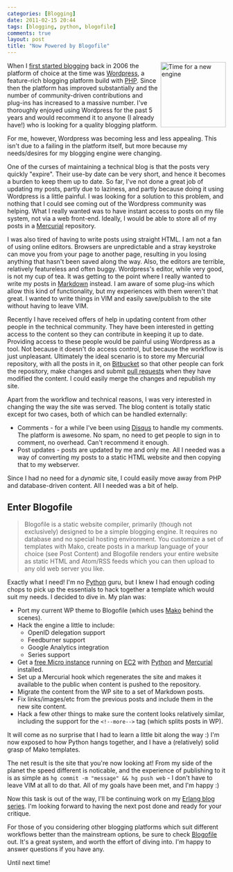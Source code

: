 ```yaml
---
categories: [Blogging]
date: 2011-02-15 20:44
tags: [blogging, python, blogofile]
comments: true
layout: post
title: "Now Powered by Blogofile"
---
```

<a href="/uploads/2011/02/V8SFIEngine2001.jpg" title="Time for a new engine" rel="lightbox"><img src="/uploads/2011/02/V8SFIEngine2001.jpg" width="150" style="float:right;margin-left:5px;margin-bottom:5px;" alt="Time for a new engine"/></a>When I [first started blogging][FirstPost] back in 2006 the platform of choice at the time was [Wordpress][Wordpress], a feature-rich blogging platform build with [PHP][php]. Since then the platform has improved substantially and the number of community-driven contributions and plug-ins has increased to a massive number. I've thoroughly enjoyed using Wordpress for the past 5 years and would recommend it to anyone (I already have!) who is looking for a quality blogging platform.

For me, however, Wordpress was becoming less and less appealing. This isn't due to a failing in the platform itself, but more because my needs/desires for my blogging engine were changing.

<!--more-->

One of the curses of maintaining a technical blog is that the posts very quickly "expire". Their use-by date can be very short, and hence it becomes a burden to keep them up to date. So far, I've not done a great job of updating my posts, partly due to laziness, and partly because doing it using Wordpress is a little painful. I was looking for a solution to this problem, and nothing that I could see coming out of the Wordpress community was helping. What I really wanted was to have instant access to posts on my file system, not via a web front-end. Ideally, I would be able to store all of my posts in a [Mercurial][hg] repository.

I was also tired of having to write posts using straight HTML. I am not a fan of using online editors. Browsers are unpredictable and a stray keystroke can move you from your page to another page, resulting in you losing anything that hasn't been saved along the way. Also, the editors are terrible, relatively featureless and often buggy. Wordpress's editor, while very good, is not my cup of tea. It was getting to the point where I really wanted to write my posts in [Markdown][Markdown] instead. I am aware of some plug-ins which allow this kind of functionality, but my experiences with them weren't that great. I wanted to write things in VIM and easily save/publish to the site without having to leave VIM.

Recently I have received offers of help in updating content from other people in the technical community. They have been interested in getting access to the content so they can contribute in keeping it up to date. Providing access to these people would be painful using Wordpress as a tool. Not because it doesn't do access control, but because the workflow is just unpleasant. Ultimately the ideal scenario is to store my Mercurial repository, with all the posts in it, on [Bitbucket][bitbucket] so that other people can fork the repository, make changes and submit [pull requests][pull-request] when they have modified the content. I could easily merge the changes and republish my site.

Apart from the workflow and technical reasons, I was very interested in changing the way the site was served. The blog content is totally static except for two cases, both of which can be handled externally:

  * Comments - for a while I've been using [Disqus][disqus] to handle my comments. The platform is awesome. No spam, no need to get people to sign in to comment, no overhead. Can't recommend it enough.
  * Post updates - posts are updated by me and only me. All I needed was a way of converting my posts to a static HTML website and then copying that to my webserver.

Since I had no need for a _dynamic_ site, I could easily move away from PHP and database-driven content. All I needed was a bit of help.

Enter Blogofile
---------------
  > Blogofile is a static website compiler, primarily (though not exclusively) designed to be a simple blogging engine. It requires no database and no special hosting environment. You customize a set of templates with Mako, create posts in a markup language of your choice (see Post Content) and Blogofile renders your entire website as static HTML and Atom/RSS feeds which you can then upload to any old web server you like.

Exactly what I need! I'm no [Python][python] guru, but I knew I had enough coding chops to pick up the essentials to hack together a template which would suit my needs. I decided to dive in. My plan was:

  * Port my current WP theme to Blogofile (which uses [Mako][mako] behind the scenes).
  * Hack the engine a little to include:
    * OpenID delegation support
    * Feedburner support
    * Google Analytics integration
    * Series support
  * Get a [free Micro instance][micro-instance] running on [EC2][ec2] with [Python][python] and [Mercurial][hg] installed.
  * Set up a Mercurial hook which regenerates the site and makes it available to the public when content is pushed to the repository.
  * Migrate the content from the WP site to a set of Markdown posts.
  * Fix links/images/etc from the previous posts and include them in the new site content.
  * Hack a few other things to make sure the content looks relatively similar, including the support for the `<!--more-->` tag (which splits posts in WP).

It will come as no surprise that I had to learn a little bit along the way :) I'm now exposed to how Python hangs together, and I have a (relatively) solid grasp of Mako templates.

The net result is the site that you're now looking at! From my side of the planet the speed different is noticable, and the experience of publishing to it is as simple as `hg commit -m "message" && hg push web` - I don't have to leave VIM at all to do that. All of my goals have been met, and I'm happy :)

Now this task is out of the way, I'll be continuing work on my [Erlang blog series][erlang-series]. I'm looking forward to having the next post done and ready for your critique.

For those of you considering other blogging platforms which suit different workflows better than the mainstream options, be sure to check [Blogofile][blogofile] out. It's a great system, and worth the effort of diving into. I'm happy to answer questions if you have any.

Until next time!

  [FirstPost]: /posts/office-registration-and-activation/
  [Wordpress]: http://wordpress.org/
  [php]: http://www.php.net/
  [hg]: http://hg-scm.org/
  [markdown]: http://daringfireball.net/projects/markdown/
  [bitbucket]: http://bitbucket.org/
  [pull-request]: http://confluence.atlassian.com/display/BITBUCKET/Forking+a+Bitbucket+Repository
  [disqus]: http://disqus.com/
  [blogofile]: http://blogofile.com/
  [python]: http://www.python.org/
  [mako]: http://www.makotemplates.org/
  [micro-instance]: http://aws.amazon.com/free/
  [ec2]: http://aws.amazon.com/ec2/
  [erlang-series]: /series/web-development-with-erlang/
